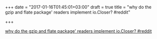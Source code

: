 +++
date = "2017-01-16T01:45:01+03:00"
draft = true
title = "why do the gzip and flate package' readers implement io.Closer?  #reddit"

+++

<p><a href="https://t.co/7Un3qME7t1">why do the gzip and flate package' readers implement io.Closer?  #reddit</a></p>

